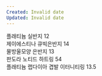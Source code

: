 ```yaml
---
Created: Invalid date
Updated: Invalid date
---
```

플래티늄 실반지 12  
제이에스티나 큐빅은반지 14  
물방울모양 은반지 13  
판도라 노티드 하트링 54  
플래티늄 랩다이아 겹발 이터니티링 13.5